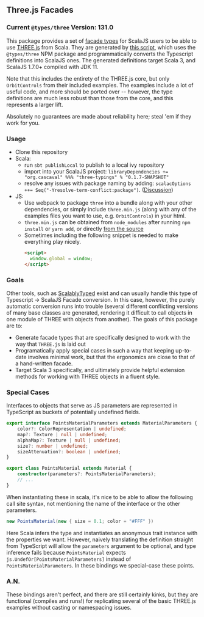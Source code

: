 ## Three.js Facades

### Current `@types/three` Version: 131.0

This package provides a set of [facade types](https://www.scala-js.org/doc/interoperability/facade-types.html) for ScalaJS users to be able to use [THREE.js](https://threejs.org/) from Scala. They are generated by [this script](https://github.com/dcascaval/parse-types), which uses the `@types/three` NPM package and programmatically converts the Typescript definitions into ScalaJS ones. The generated definitions target Scala 3, and ScalaJS 1.7.0+ compiled with JDK 11.

Note that this includes the entirety of the THREE.js core, but only `OrbitControls` from their included examples. The examples include a lot of useful code, and more should be ported over -- however, the type definitions are much less robust than those from the core, and this represents a larger lift.

Absolutely no guarantees are made about reliability here; steal 'em if they work for you.

### Usage
- Clone this repository
- Scala:
  - run `sbt publishLocal` to publish to a local ivy repository
  - import into your ScalaJS project: `libraryDependencies += "org.cascaval" %%% "three-typings" % "0.1.7-SNAPSHOT"`
  - resolve any issues with package naming by adding: `scalacOptions ++= Seq("-Yresolve-term-conflict:package")`. ([Discussion](https://stackoverflow.com/questions/8984730/package-contains-object-and-package-with-same-name))
- JS: 
  - Use webpack to package `three` into a bundle along with your other dependencies, or simply include `three.min.js` (along with any of the examples files you want to use, e.g. `OrbitControls`) in your html. 
  - `three.min.js` can be obtained from `node_modules` after running `npm install` or `yarn add`, or directly [from the source](https://github.com/mrdoob/three.js/blob/dev/build/three.min.js) 
  - Sometimes including the following snippet is needed to make everything play nicely.
    ```html
    <script>
      window.global = window;
    </script>
    ``` 

### Goals

Other tools, such as [ScalablyTyped](https://scalablytyped.org/docs/readme.html) exist and can usually handle this type of Typescript -> ScalaJS Facade conversion. In this case, however, the purely automatic conversion runs into trouble (several different conflicting versions of many base classes are generated, rendering it difficult to call objects in one module of THREE with objects from another). The goals of this package are to: 
- Generate facade types that are specifically designed to work with the way that `THREE.js` is laid out
- Programatically apply special cases in such a way that keeping up-to-date involves minimal work, but that the ergonomics are close to that of a hand-written facade.
- Target Scala 3 specifically, and ultimately provide helpful extension methods for working with THREE objects in a fluent style.


### Special Cases

Interfaces to objects that serve as JS parameters are represented in TypeScript as buckets of potentially undefined fields. 

```typescript
export interface PointsMaterialParameters extends MaterialParameters {
    color?: ColorRepresentation | undefined;
    map?: Texture | null | undefined;
    alphaMap?: Texture | null | undefined;
    size?: number | undefined;
    sizeAttenuation?: boolean | undefined;
}

export class PointsMaterial extends Material {
    constructor(parameters?: PointsMaterialParameters);
    // ...
}
```

When instantiating these in scala, it's nice to be able to allow the following call site syntax, not mentioning the name of the interface or the other parameters.

```scala
new PointsMaterial(new { size = 0.1; color = "#FFF" })
```

Here Scala infers the type and instantiates an anonymous trait instance with the properties we want. However, naively translating the definition straight from TypeScript will allow the `parameters` argument to be optional, and type inference fails because `PointsMaterial` expects `js.UndefOr[PointsMaterialParameters]` instead of `PointsMaterialParameters`. In these bindings we special-case these points.


### A.N.

These bindings aren't perfect, and there are still certainly kinks, but they are functional (compiles and runs!) for replicating several of the basic THREE.js examples without casting or namespacing issues. 

